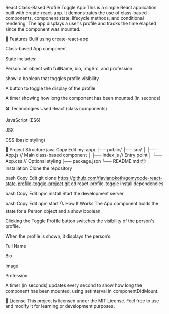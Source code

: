 React Class-Based Profile Toggle App
This is a simple React application built with create-react-app. It demonstrates the use of class-based components, component state, lifecycle methods, and conditional rendering. The app displays a user's profile and tracks the time elapsed since the component was mounted.

🚀 Features
Built using create-react-app

Class-based App component

State includes:

Person: an object with fullName, bio, imgSrc, and profession

show: a boolean that toggles profile visibility

A button to toggle the display of the profile

A timer showing how long the component has been mounted (in seconds)

🛠️ Technologies Used
React (class components)

JavaScript (ES6)

JSX

CSS (basic styling)

📁 Project Structure
java
Copy
Edit
my-app/
├── public/
├── src/
│   ├── App.js          // Main class-based component
│   ├── index.js        // Entry point
│   └── App.css         // Optional styling
├── package.json
└── README.md
📦 Installation
Clone the repository

bash
Copy
Edit
git clone https://github.com/flavianokoth/gomycode-react-state-profile-toggle-project.git
cd react-profile-toggle
Install dependencies

bash
Copy
Edit
npm install
Start the development server

bash
Copy
Edit
npm start
🔍 How It Works
The App component holds the state for a Person object and a show boolean.

Clicking the Toggle Profile button switches the visibility of the person's profile.

When the profile is shown, it displays the person’s:

Full Name

Bio

Image

Profession

A timer (in seconds) updates every second to show how long the component has been mounted, using setInterval in componentDidMount.


📄 License
This project is licensed under the MIT License. Feel free to use and modify it for learning or development purposes.

